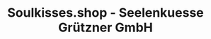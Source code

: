 ---
title: "Soulkisses.shop - Seelenkuesse Grützner GmbH"
url: /steinbergkirche/soulkisses-shop-seelenkuesse-gruetzner-gmbh/
shop: Kleidung
---